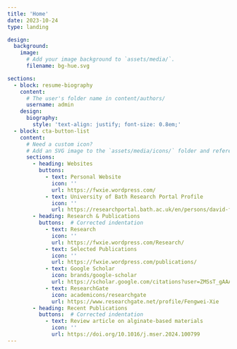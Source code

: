```yaml
---
title: 'Home'
date: 2023-10-24
type: landing

design:
  background:
    image:
      # Add your image background to `assets/media/`.
      filename: bg-hue.svg

sections:
  - block: resume-biography
    content:
      # The user's folder name in content/authors/
      username: admin
    design:
      biography:
        style: 'text-align: justify; font-size: 0.8em;'
  - block: cta-button-list
    content:
      # Need a custom icon?
      # Add an SVG image to the `assets/media/icons/` folder and reference it in the `icon` field below
      sections:
        - heading: Websites
          buttons:
            - text: Personal Website
              icon: ''
              url: https://fwxie.wordpress.com/
            - text: University of Bath Research Portal Profile
              icon: ''
              url: https://researchportal.bath.ac.uk/en/persons/david-fengwei-xie
        - heading: Research & Publications
          buttons:  # Corrected indentation
            - text: Research
              icon: ''
              url: https://fwxie.wordpress.com/Research/
            - text: Selected Publications
              icon: ''
              url: https://fwxie.wordpress.com/publications/
            - text: Google Scholar
              icon: brands/google-scholar
              url: https://scholar.google.com/citations?user=ZMSsT_gAAAAJ
            - text: ResearchGate
              icon: academicons/researchgate
              url: https://www.researchgate.net/profile/Fengwei-Xie
        - heading: Recent Publications
          buttons:  # Corrected indentation
            - text: Review article on alginate-based materials
              icon: ''
              url: https://doi.org/10.1016/j.mser.2024.100799
---
```


